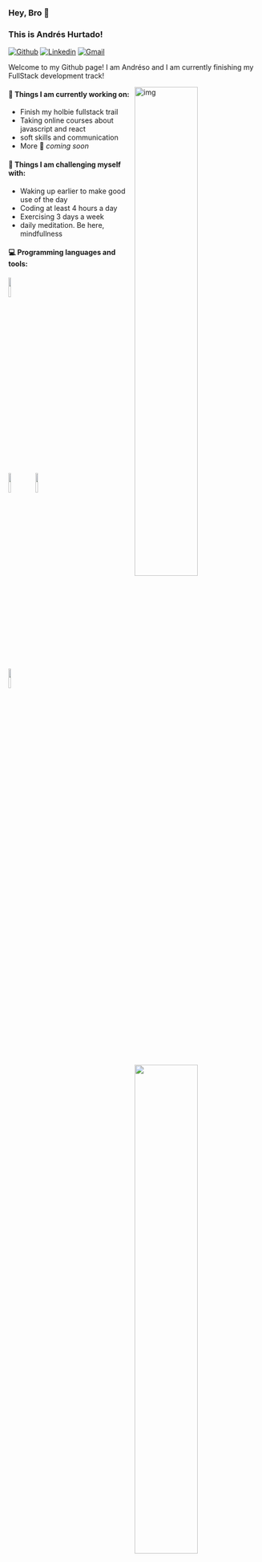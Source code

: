 ### Hey, Bro 👋 
### This is Andrés Hurtado!

[![Github](https://img.shields.io/badge/-Github-000?style=flat&logo=Github&logoColor=white)](https://github.com/FernandoRoldan93)
[![Linkedin](https://img.shields.io/badge/-LinkedIn-blue?style=flat&logo=Linkedin&logoColor=white)](https://www.linkedin.com/in/andrés-hurtado-dev/)
[![Gmail](https://img.shields.io/badge/-Gmail-c14438?style=flat&logo=Gmail&logoColor=white)](mailto:andreshurtadojaramillo@gmail.com)

Welcome to my Github page! I am Andréso and I am currently finishing my FullStack development track!  

<img align="right" alt="img" src="https://i.pinimg.com/originals/62/92/79/629279072d12f85c03538fd851723e90.gif" width="50%" height="auto" />


#### 🌱 Things I am currently working on: 
- Finish my holbie fullstack trail 
- Taking online courses about javascript and react
- soft skills and communication
- More 🚀 *coming soon*

#### :muscle: Things I am challenging myself with:
- Waking up earlier to make good use of the day
- Coding at least 4 hours a day
- Exercising 3 days a week
- daily meditation. Be here, mindfullness

#### :computer: Programming languages and tools: 
<p>
	<img width="50%" align="right" src="https://github-readme-stats.vercel.app/api?username=hurtadojara&show_icons=true&hide_border=true" />

<code><img width="10%" src="https://www.vectorlogo.zone/logos/python/python-ar21.svg"></code>
<br />
<code><img width="10%" src="https://www.vectorlogo.zone/logos/pocoo_flask/pocoo_flask-ar21.svg"></code>
<code><img width="10%" src="https://www.vectorlogo.zone/logos/mysql/mysql-ar21.svg"></code>
<br />
<code><img width="10%" src="https://www.vectorlogo.zone/logos/git-scm/git-scm-ar21.svg"></code>
</p>
